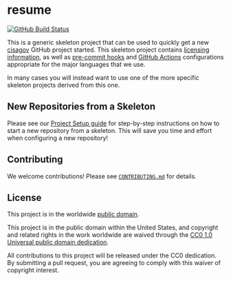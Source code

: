 # resume #

[![GitHub Build Status](https://github.com/cisagov/resume/workflows/build/badge.svg)](https://github.com/cisagov/resume/actions)

This is a generic skeleton project that can be used to quickly get a
new [cisagov](https://github.com/cisagov) GitHub project started.
This skeleton project contains [licensing information](LICENSE), as
well as [pre-commit hooks](https://pre-commit.com) and
[GitHub Actions](https://github.com/features/actions) configurations
appropriate for the major languages that we use.

In many cases you will instead want to use one of the more specific
skeleton projects derived from this one.

## New Repositories from a Skeleton ##

Please see our [Project Setup guide](https://github.com/cisagov/development-guide/tree/develop/project_setup)
for step-by-step instructions on how to start a new repository from
a skeleton. This will save you time and effort when configuring a
new repository!

## Contributing ##

We welcome contributions!  Please see [`CONTRIBUTING.md`](CONTRIBUTING.md) for
details.

## License ##

This project is in the worldwide [public domain](LICENSE).

This project is in the public domain within the United States, and
copyright and related rights in the work worldwide are waived through
the [CC0 1.0 Universal public domain
dedication](https://creativecommons.org/publicdomain/zero/1.0/).

All contributions to this project will be released under the CC0
dedication. By submitting a pull request, you are agreeing to comply
with this waiver of copyright interest.

